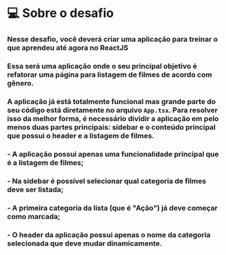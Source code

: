 # 💻 Sobre o desafio
### Nesse desafio, você deverá criar uma aplicação para treinar o que aprendeu até agora no ReactJS

### Essa será uma aplicação onde o seu principal objetivo é refatorar uma página para listagem de filmes de acordo com gênero. 

### A aplicação já está totalmente funcional mas grande parte do seu código está diretamente no arquivo `App.tsx`. Para resolver isso da melhor forma, é necessário dividir a aplicação em **pelo menos** duas partes principais: sidebar e o conteúdo principal que possui o header e a listagem de filmes.

### - A aplicação possui apenas uma funcionalidade principal que é a listagem de filmes;
### - Na sidebar é possível selecionar qual categoria de filmes deve ser listada;
### - A primeira categoria da lista (que é "Ação") já deve começar como marcada;
### - O header da aplicação possui apenas o nome da categoria selecionada que deve mudar dinamicamente.